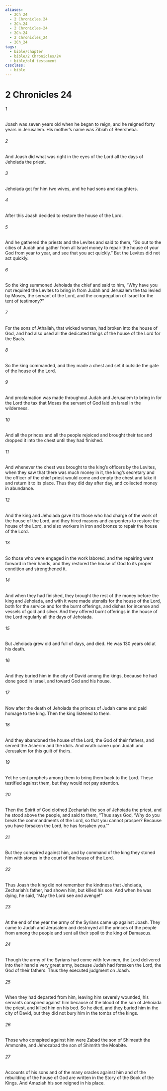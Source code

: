 ```yaml
---
aliases:
  - 2Ch 24
  - 2 Chronicles.24
  - 2Ch.24
  - 2 Chronicles-24
  - 2Ch-24
  - 2 Chronicles_24
  - 2Ch_24
tags:
  - bible/chapter
  - bible/2 Chronicles/24
  - bible/old testament
cssclass:
  - bible
---
```


# 2 Chronicles 24

###### 1
Joash was seven years old when he began to reign, and he reigned forty years in Jerusalem. His mother’s name was Zibiah of Beersheba.
###### 2
And Joash did what was right in the eyes of the Lord all the days of Jehoiada the priest.
###### 3
Jehoiada got for him two wives, and he had sons and daughters.
###### 4
After this Joash decided to restore the house of the Lord.
###### 5
And he gathered the priests and the Levites and said to them, “Go out to the cities of Judah and gather from all Israel money to repair the house of your God from year to year, and see that you act quickly.” But the Levites did not act quickly.
###### 6
So the king summoned Jehoiada the chief and said to him, “Why have you not required the Levites to bring in from Judah and Jerusalem the tax levied by Moses, the servant of the Lord, and the congregation of Israel for the tent of testimony?”
###### 7
For the sons of Athaliah, that wicked woman, had broken into the house of God, and had also used all the dedicated things of the house of the Lord for the Baals.
###### 8
So the king commanded, and they made a chest and set it outside the gate of the house of the Lord.
###### 9
And proclamation was made throughout Judah and Jerusalem to bring in for the Lord the tax that Moses the servant of God laid on Israel in the wilderness.
###### 10
And all the princes and all the people rejoiced and brought their tax and dropped it into the chest until they had finished.
###### 11
And whenever the chest was brought to the king’s officers by the Levites, when they saw that there was much money in it, the king’s secretary and the officer of the chief priest would come and empty the chest and take it and return it to its place. Thus they did day after day, and collected money in abundance.
###### 12
And the king and Jehoiada gave it to those who had charge of the work of the house of the Lord, and they hired masons and carpenters to restore the house of the Lord, and also workers in iron and bronze to repair the house of the Lord.
###### 13
So those who were engaged in the work labored, and the repairing went forward in their hands, and they restored the house of God to its proper condition and strengthened it.
###### 14
And when they had finished, they brought the rest of the money before the king and Jehoiada, and with it were made utensils for the house of the Lord, both for the service and for the burnt offerings, and dishes for incense and vessels of gold and silver. And they offered burnt offerings in the house of the Lord regularly all the days of Jehoiada.
###### 15
But Jehoiada grew old and full of days, and died. He was 130 years old at his death.
###### 16
And they buried him in the city of David among the kings, because he had done good in Israel, and toward God and his house.
###### 17
Now after the death of Jehoiada the princes of Judah came and paid homage to the king. Then the king listened to them.
###### 18
And they abandoned the house of the Lord, the God of their fathers, and served the Asherim and the idols. And wrath came upon Judah and Jerusalem for this guilt of theirs.
###### 19
Yet he sent prophets among them to bring them back to the Lord. These testified against them, but they would not pay attention.
###### 20
Then the Spirit of God clothed Zechariah the son of Jehoiada the priest, and he stood above the people, and said to them, “Thus says God, ‘Why do you break the commandments of the Lord, so that you cannot prosper? Because you have forsaken the Lord, he has forsaken you.’”
###### 21
But they conspired against him, and by command of the king they stoned him with stones in the court of the house of the Lord.
###### 22
Thus Joash the king did not remember the kindness that Jehoiada, Zechariah’s father, had shown him, but killed his son. And when he was dying, he said, “May the Lord see and avenge!”
###### 23
At the end of the year the army of the Syrians came up against Joash. They came to Judah and Jerusalem and destroyed all the princes of the people from among the people and sent all their spoil to the king of Damascus.
###### 24
Though the army of the Syrians had come with few men, the Lord delivered into their hand a very great army, because Judah had forsaken the Lord, the God of their fathers. Thus they executed judgment on Joash.
###### 25
When they had departed from him, leaving him severely wounded, his servants conspired against him because of the blood of the son of Jehoiada the priest, and killed him on his bed. So he died, and they buried him in the city of David, but they did not bury him in the tombs of the kings.
###### 26
Those who conspired against him were Zabad the son of Shimeath the Ammonite, and Jehozabad the son of Shimrith the Moabite.
###### 27
Accounts of his sons and of the many oracles against him and of the rebuilding of the house of God are written in the Story of the Book of the Kings. And Amaziah his son reigned in his place.


